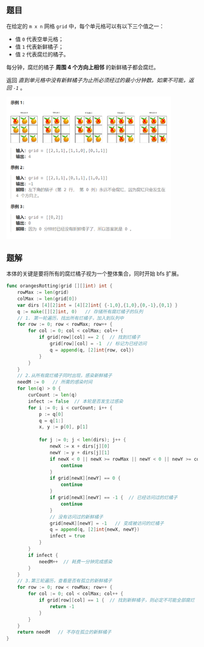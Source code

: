 ## 题目

在给定的 `m x n` 网格 `grid` 中，每个单元格可以有以下三个值之一：

- 值 `0` 代表空单元格；
- 值 `1` 代表新鲜橘子；
- 值 `2` 代表腐烂的橘子。

每分钟，腐烂的橘子 **周围 4 个方向上相邻** 的新鲜橘子都会腐烂。

返回 *直到单元格中没有新鲜橘子为止所必须经过的最小分钟数。如果不可能，返回 `-1`* 。

<img src="14-994.腐烂的橘子.assets/image-20240305222036806.png" alt="image-20240305222036806" style="zoom:50%;" />

## 题解

本体的关键是要将所有的腐烂橘子视为一个整体集合，同时开始 bfs 扩展。

```go
func orangesRotting(grid [][]int) int {
    rowMax := len(grid)
    colMax := len(grid[0])
    var dirs [4][2]int = [4][2]int{ {-1,0},{1,0},{0,-1},{0,1} }
    q := make([][2]int, 0)   // 存储所有腐烂橘子的队列
    // 1. 第一轮遍历，找出所有烂橘子，加入到队列中
    for row := 0; row < rowMax; row++ {
        for col := 0; col < colMax; col++ {
            if grid[row][col] == 2 {  // 找到烂橘子
                grid[row][col] = -1  // 标记为已经访问
                q = append(q, [2]int{row, col})
            }
        }
    }
    // 2.从所有腐烂橘子同时出现，感染新鲜橘子
    needM := 0   // 所需的感染时间
    for len(q) > 0 {
        curCount := len(q)
        infect := false  // 本轮是否发生过感染
        for i := 0; i < curCount; i++ {
            p := q[0]
            q = q[1:]
            x, y := p[0], p[1]

            for j := 0; j < len(dirs); j++ {
                newX := x + dirs[j][0]
                newY := y + dirs[j][1]
                if newX < 0 || newX >= rowMax || newY < 0 || newY >= colMax {
                    continue
                }
                if grid[newX][newY] == 0 {
                    continue
                }
                if grid[newX][newY] == -1 {  // 已经访问过的烂橘子
                    continue
                }
                // 没有访问过的新鲜橘子
                grid[newX][newY] = -1   // 变成被访问的烂橘子
                q = append(q, [2]int{newX, newY})
                infect = true
            }
        }
        if infect {
            needM++  // 耗费一分钟完成感染
        }  
    }
    // 3.第三轮遍历，查看是否有孤立的新鲜橘子
    for row := 0; row < rowMax; row++ {
        for col := 0; col < colMax; col++ {
            if grid[row][col] == 1 {  // 找到新鲜橘子，则必定不可能全部腐烂
                return -1
            }
        }
    } 
    return needM   // 不存在孤立的新鲜橘子
}
```

